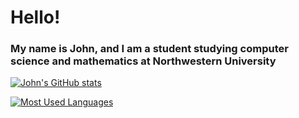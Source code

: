 # Hello! 
### My name is John, and I am a student studying computer science and mathematics at Northwestern University

<!--
**jhileman07/jhileman07** is a ✨ _special_ ✨ repository because its `README.md` (this file) appears on your GitHub profile.

Here are some ideas to get you started:

- 🔭 I’m currently working on ...
- 🌱 I’m currently learning ...
- 👯 I’m looking to collaborate on ...
- 🤔 I’m looking for help with ...
- 💬 Ask me about ...
- 📫 How to reach me: ...
- 😄 Pronouns: ...
- ⚡ Fun fact: ...
-->
[![John's GitHub stats](https://github-readme-stats-sigma-peach-15.vercel.app/api?username=jhileman07)](https://github.com/anuraghazra/github-readme-stats)

[![Most Used Languages](https://github-readme-stats-sigma-peach-15.vercel.app/api/top-langs/?username=jhileman07)](https://github.com/anuraghazra/github-readme-stats)

